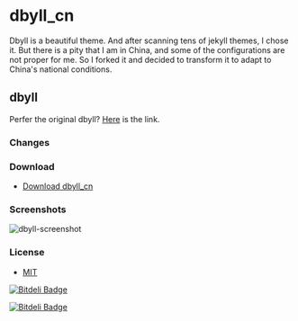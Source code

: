dbyll_cn
=====

Dbyll is a beautiful theme. And after scanning tens of jekyll themes, I chose it.
But there is a pity that I am in China, and some of the configurations are not proper for me.
So I forked it and decided to transform it to adapt to China's national conditions.

## dbyll
Perfer the original dbyll? [Here](https://github.com/dbtek/dbyll) is the link. 

### Changes


### Download
* [Download dbyll_cn](https://github.com/Chievent/dbyll_cn/archive/master.zip)

### Screenshots

![dbyll-screenshot](	assets/media/dbyll-ss.png)

### License
- [MIT](http://opensource.org/licenses/MIT)



[![Bitdeli Badge](https://d2weczhvl823v0.cloudfront.net/dbtek/dbyll/trend.png)](https://bitdeli.com/free "Bitdeli Badge")



[![Bitdeli Badge](https://d2weczhvl823v0.cloudfront.net/Chievent/dbyll_cn/trend.png)](https://bitdeli.com/free "Bitdeli Badge")

